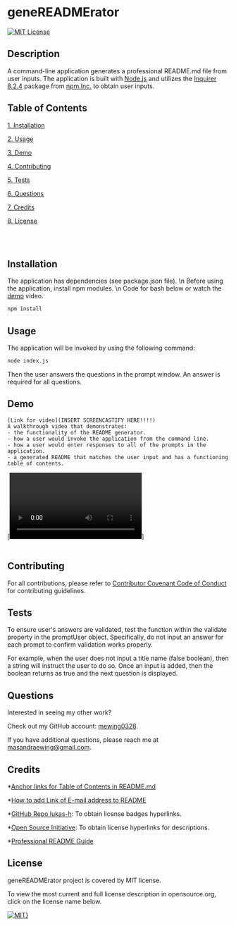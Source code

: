 # geneREADMErator
[![MIT License](https://img.shields.io/badge/License-MIT-blue.svg)](https://opensource.org/licenses/MIT)

## Description
A command-line application generates a professional README.md file from user inputs. The application is built with [Node.js](https://nodejs.org/en/) and utilizes the [Inquirer 8.2.4](https://www.npmjs.com/package/inquirer/v/8.2.4) package from [npm.Inc.](https://www.npmjs.com/) to obtain user inputs.

## Table of Contents
[1. Installation](#installation)

[2. Usage](#usage)

[3. Demo](#demo)

[4. Contributing](#contributing)

[5. Tests](#tests)

[6. Questions](#questions)

[7. Credits](#credit)

[8. License](#license)

<br></br>

## Installation 
The application has dependencies (see package.json file). \n
Before using the application, install npm modules. \n
Code for bash below or watch the [demo](#demo) video.

```bash
npm install
```

## Usage 
The application will be invoked by using the following command:

```bash
node index.js
```
Then the user answers the questions in the prompt window. An answer is required for all questions.

## Demo
```
[Link for video](INSERT SCREENCASTIFY HERE!!!!)
A walkthrough video that demonstrates: 
- the functionality of the README generator.
- how a user would invoke the application from the command line.
- how a user would enter responses to all of the prompts in the application.
- a generated README that matches the user input and has a functioning table of contents.
```
[![Demo Video](C:\Users\mgaya\Desktop\genREADMErator\Develop\assets\geneREADMErator.mp4)]
<br></br>

## Contributing 
For all contributions, please refer to [Contributor Covenant Code of Conduct](https://www.contributor-covenant.org/version/2/1/code_of_conduct/code_of_conduct.md) for contributing guidelines.

## Tests 
To ensure user's answers are validated, test the function within the validate property in the promptUser object. Specifically, do not input an answer for each prompt to confirm validation works properly. 

For example, when the user does not input a title name (false boolean), then a string will instruct the user to do so. Once an input is added, then the boolean returns as true and the next question is displayed.

## Questions
Interested in seeing my other work?

Check out my GitHub account: [mewing0328](https://github.com/mewing0328).

If you have additional questions, please reach me at [masandraewing@gmail.com](mailto:masandraewing@gmail.com).

## Credits
*[Anchor links for Table of Contents in README.md](https://gist.github.com/rachelhyman/b1f109155c9dafffe618#real-cool-heading)

*[How to add Link of E-mail address to README](https://gitlab.com/gitlab-org/gitlab/-/issues/26521)

*[GitHub Repo lukas-h](https://gist.github.com/lukas-h/2a5d00690736b4c3a7ba): To obtain license badges hyperlinks.

*[Open Source Initiative](https://opensource.org/): To obtain license hyperlinks for descriptions.

*[Professional README Guide](https://coding-boot-camp.github.io/full-stack/github/professional-readme-guide)

## License 
geneREADMErator project is covered by MIT license. 

 To view the most current and full license description in opensource.org, click on the license name below.  

 [![MIT}](https://img.shields.io/badge/License-MIT-blue.svg)](https://opensource.org/licenses/MIT)